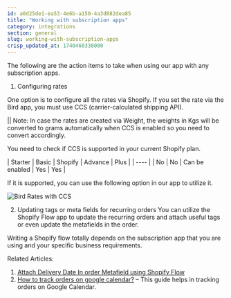 ```yaml
---
id: a0d25de1-ea53-4e6b-a150-4a3d882dea85
title: "Working with subscription apps"
category: integrations
section: general
slug: working-with-subscription-apps
crisp_updated_at: 1740460338000
---
```


The following are the action items to take when using our app with any subscription apps.

1. Configuring rates

One option is to configure all the rates via Shopify.
If you set the rate via the Bird app, you must use CCS (carrier-calculated shipping API).

|| Note: In case the rates are created via Weight, the weights in Kgs will be converted to grams automatically when CCS is enabled so you need to convert accordingly.

You need to check if CCS is supported in your current Shopify plan.

| Starter | Basic | Shopify | Advance | Plus |
| ---- |
| No | No | Can be enabled | Yes | Yes |

If it is supported, you can use the following option in our app to utilize it.

![Bird Rates with CCS](https://storage.crisp.chat/users/helpdesk/website/ca826b447482b000/image_4fungg.png)

2. Updating tags or meta fields for recurring orders You can utilize the Shopify Flow app to update the recurring orders and attach useful tags or even update the metafields in the order.

Writing a Shopify flow totally depends on the subscription app that you are using and your specific business requirements.

Related Articles: 

1. [Attach Delivery Date In order Metafield using Shopify Flow](https://help.birdchime.com/en-us/article/attach-delivery-date-in-order-metafield-using-shopify-flow-14l1gfc/)
2. [How to track orders on google calendar?](https://help.birdchime.com/en-us/article/how-to-track-orders-on-google-calendar-7p8ous/) – This guide helps in tracking orders on Google Calendar.
